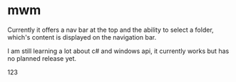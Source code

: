 # mwm

Currently it offers a nav bar at the top and the ability to select a folder, which's content is displayed on the navigation bar.

I am still learning a lot about c# and windows api, it currently works but has no planned release yet.

123
